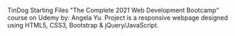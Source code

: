 TinDog Starting Files
"The Complete 2021 Web Development Bootcamp" course on Udemy by: Angela Yu.
Project is a responsive webpage designed using HTML5, CSS3, Bootstrap & jQuery/JavaScript.
